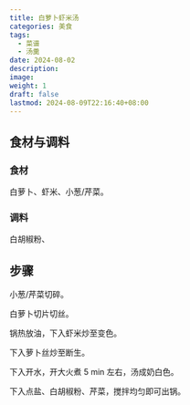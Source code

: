 ```yaml
---
title: 白萝卜虾米汤
categories: 美食
tags:
  - 菜谱
  - 汤羹
date: 2024-08-02
description: 
image: 
weight: 1
draft: false
lastmod: 2024-08-09T22:16:40+08:00
---
```

## 食材与调料

### 食材

白萝卜、虾米、小葱/芹菜。

### 调料

白胡椒粉、

## 步骤

小葱/芹菜切碎。

白萝卜切片切丝。

锅热放油，下入虾米炒至变色。

下入萝卜丝炒至断生。

下入开水，开大火煮 5 min 左右，汤成奶白色。

下入点盐、白胡椒粉、芹菜，搅拌均匀即可出锅。

